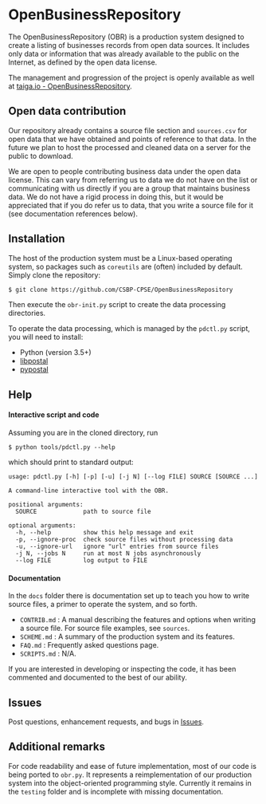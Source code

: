 # OpenBusinessRepository
The OpenBusinessRepository (OBR) is a production system designed to create a listing of businesses records from open data sources. It includes only data or information that was already available to the public on the Internet, as defined by the open data license.

The management and progression of the project is openly available as well at [taiga.io - OpenBusinessRepository](https://tree.taiga.io/project/virtualtorus-openbusinessrepository/).

## Open data contribution

Our repository already contains a source file section and `sources.csv` for open data that we have obtained and points of reference to that data. In the future we plan to host the processed and cleaned data on a server for the public to download.

We are open to people contributing business data under the open data license. This can vary from referring us to data we do not have on the list or communicating with us directly if you are a group that maintains business data. We do not have a rigid process in doing this, but it would be appreciated that if you do refer us to data, that you write a source file for it (see documentation references below).

## Installation

The host of the production system must be a Linux-based operating system, so packages such as `coreutils` are (often) included by default. Simply clone the repository:

```bash
$ git clone https://github.com/CSBP-CPSE/OpenBusinessRepository
```
Then execute the `obr-init.py` script to create the data processing directories.

To operate the data processing, which is managed by the `pdctl.py` script, you will need to install:
- Python (version 3.5+)
- [libpostal](https://github.com/openvenues/libpostal)
- [pypostal](https://github.com/openvenues/pypostal)

## Help

#### Interactive script and code

Assuming you are in the cloned directory, run 

```shell
$ python tools/pdctl.py --help
```

which should print to standard output:

```
usage: pdctl.py [-h] [-p] [-u] [-j N] [--log FILE] SOURCE [SOURCE ...]

A command-line interactive tool with the OBR.

positional arguments:
  SOURCE             path to source file

optional arguments:
  -h, --help         show this help message and exit
  -p, --ignore-proc  check source files without processing data
  -u, --ignore-url   ignore "url" entries from source files
  -j N, --jobs N     run at most N jobs asynchronously
  --log FILE         log output to FILE
```

#### Documentation

In the `docs` folder there is documentation set up to teach you how to write source files, a primer to operate the system, and so forth.

- `CONTRIB.md` : A manual describing the features and options when writing a source file. For source file examples, see `sources`.
- `SCHEME.md` : A summary of the production system and its features.
- `FAQ.md` : Frequently asked questions page.
- `SCRIPTS.md` : N/A.

If you are interested in developing or inspecting the code, it has been commented and documented to the best of our ability.

## Issues

Post questions, enhancement requests, and bugs in [Issues](https://github.com/CSBP-CPSE/OpenBusinessRepository/issues).

## Additional remarks

For code readability and ease of future implementation, most of our code is being ported to `obr.py`. It represents a reimplementation of our production system into the object-oriented programming style. Currently it remains in the `testing` folder and is incomplete with missing documentation.
